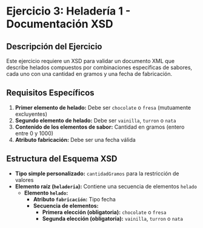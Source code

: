 # Ejercicio 3: Heladería 1 - Documentación XSD

## Descripción del Ejercicio
Este ejercicio requiere un XSD para validar un documento XML que describe helados compuestos por combinaciones específicas de sabores, cada uno con una cantidad en gramos y una fecha de fabricación.

## Requisitos Específicos
1. **Primer elemento de helado:** Debe ser `chocolate` o `fresa` (mutuamente excluyentes)
2. **Segundo elemento de helado:** Debe ser `vainilla`, `turron` o `nata`
3. **Contenido de los elementos de sabor:** Cantidad en gramos (entero entre 0 y 1000)
4. **Atributo fabricación:** Debe ser una fecha válida

## Estructura del Esquema XSD
- **Tipo simple personalizado:** `cantidadGramos` para la restricción de valores
- **Elemento raíz (`heladeria`):** Contiene una secuencia de elementos `helado`
  - **Elemento `helado`:**
    - **Atributo `fabricación`:** Tipo fecha
    - **Secuencia de elementos:**
      - **Primera elección (obligatoria):** `chocolate` o `fresa`
      - **Segunda elección (obligatoria):** `vainilla`, `turron` o `nata`